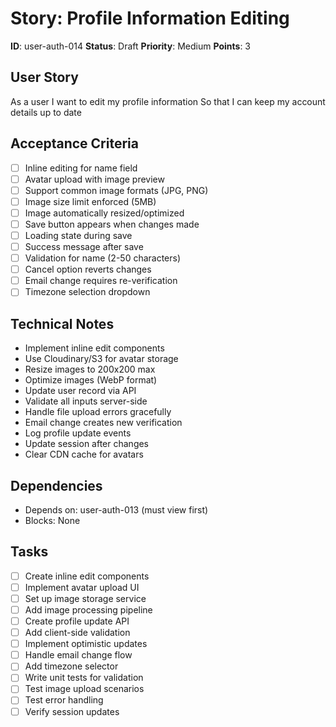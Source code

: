 # Story: Profile Information Editing

**ID**: user-auth-014
**Status**: Draft
**Priority**: Medium
**Points**: 3

## User Story
As a user
I want to edit my profile information
So that I can keep my account details up to date

## Acceptance Criteria
- [ ] Inline editing for name field
- [ ] Avatar upload with image preview
- [ ] Support common image formats (JPG, PNG)
- [ ] Image size limit enforced (5MB)
- [ ] Image automatically resized/optimized
- [ ] Save button appears when changes made
- [ ] Loading state during save
- [ ] Success message after save
- [ ] Validation for name (2-50 characters)
- [ ] Cancel option reverts changes
- [ ] Email change requires re-verification
- [ ] Timezone selection dropdown

## Technical Notes
- Implement inline edit components
- Use Cloudinary/S3 for avatar storage
- Resize images to 200x200 max
- Optimize images (WebP format)
- Update user record via API
- Validate all inputs server-side
- Handle file upload errors gracefully
- Email change creates new verification
- Log profile update events
- Update session after changes
- Clear CDN cache for avatars

## Dependencies
- Depends on: user-auth-013 (must view first)
- Blocks: None

## Tasks
- [ ] Create inline edit components
- [ ] Implement avatar upload UI
- [ ] Set up image storage service
- [ ] Add image processing pipeline
- [ ] Create profile update API
- [ ] Add client-side validation
- [ ] Implement optimistic updates
- [ ] Handle email change flow
- [ ] Add timezone selector
- [ ] Write unit tests for validation
- [ ] Test image upload scenarios
- [ ] Test error handling
- [ ] Verify session updates